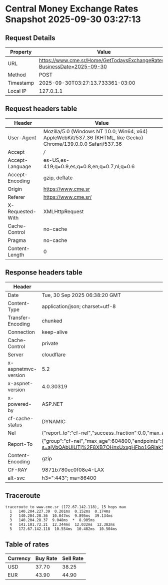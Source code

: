 # Central Money Exchange Rates Snapshot 2025-09-30 03:27:13
## Request Details

| Property | Value |
|----------|-------|
| URL | https://www.cme.sr/Home/GetTodaysExchangeRates/?BusinessDate=2025-09-30 |
| Method | POST |
| Timestamp | 2025-09-30T03:27:13.733361-03:00 |
| Local IP | 127.0.1.1 |
    
## Request headers table

| Header | Value |
|--------|-------|
| User-Agent | Mozilla/5.0 (Windows NT 10.0; Win64; x64) AppleWebKit/537.36 (KHTML, like Gecko) Chrome/139.0.0.0 Safari/537.36 |
| Accept | */* |
| Accept-Language | es-US,es-419;q=0.9,es;q=0.8,en;q=0.7,nl;q=0.6 |
| Accept-Encoding | gzip, deflate |
| Origin | https://www.cme.sr |
| Referer | https://www.cme.sr/ |
| X-Requested-With | XMLHttpRequest |
| Cache-Control | no-cache |
| Pragma | no-cache |
| Content-Length | 0 |

    
## Response headers table
| Header | Value |
|--------|-------|
| Date | Tue, 30 Sep 2025 06:38:20 GMT |
| Content-Type | application/json; charset=utf-8 |
| Transfer-Encoding | chunked |
| Connection | keep-alive |
| Cache-Control | private |
| Server | cloudflare |
| x-aspnetmvc-version | 5.2 |
| x-aspnet-version | 4.0.30319 |
| x-powered-by | ASP.NET |
| cf-cache-status | DYNAMIC |
| Nel | {"report_to":"cf-nel","success_fraction":0.0,"max_age":604800} |
| Report-To | {"group":"cf-nel","max_age":604800,"endpoints":[{"url":"https://a.nel.cloudflare.com/report/v4?s=ajVbQAbUIUTj%2F8XB7OHnxUxxgHFbo1GRIak%2BXRSUjxCrzVV3I1kc106CPBpvHGIQ%2BdSi7ZKfGbw%2F9W%2B%2FOgmBvjmO%2FBcvec1Q2FY%3D"}]} |
| Content-Encoding | gzip |
| CF-RAY | 9871b780ec0f08e4-LAX |
| alt-svc | h3=":443"; ma=86400 |

## Traceroute 

```
traceroute to www.cme.sr (172.67.142.118), 15 hops max
  1   140.204.227.39  0.201ms  0.152ms  0.174ms 
  2   140.204.28.36  10.047ms  9.895ms  39.134ms 
  3   140.204.28.37  9.048ms  *  8.905ms 
  4   141.101.72.21  12.344ms  12.032ms  12.382ms 
  5   172.67.142.118  10.554ms  10.482ms  10.504ms 

```


## Table of rates

| Currency | Buy Rate | Sell Rate |
|----------|----------|-----------|
| USD | 37.70 | 38.25 |
| EUR | 43.90 | 44.90 |
